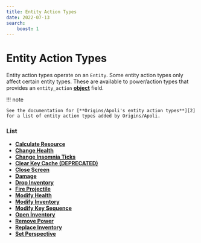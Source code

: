 ```yaml
---
title: Entity Action Types
date: 2022-07-13
search:
    boost: 1
---
```


#   Entity Action Types

Entity action types operate on an `Entity`. Some entity action types only affect certain entity types. These are available to power/action types that provides an `entity_action` [**object**][1] field.

!!! note

    See the documentation for [**Origins/Apoli's entity action types**][2] for a list of entity action types added by Origins/Apoli.


### List

* [**Calculate Resource**](entity_action_types/calculate_resource.md)
* [**Change Health**](entity_action_types/change_health.md)
* [**Change Insomnia Ticks**](entity_action_types/change_insomnia_ticks.md)
* [**Clear Key Cache (DEPRECATED)**](entity_action_types/clear_key_cache.md)
* [**Close Screen**](entity_action_types/close_screen.md)
* [**Damage**](entity_action_types/damage.md)
* [**Drop Inventory**](entity_action_types/drop_inventory.md)
* [**Fire Projectile**](entity_action_types/fire_projectile.md)
* [**Modify Health**](entity_action_types/modify_health.md)
* [**Modify Inventory**](entity_action_types/modify_inventory.md)
* [**Modify Key Sequence**](entity_action_types/modify_key_sequence.md)
* [**Open Inventory**](entity_action_types/open_inventory.md)
* [**Remove Power**](entity_action_types/remove_power.md)
* [**Replace Inventory**](entity_action_types/replace_inventory.md)
* [**Set Perspective**](entity_action_types/set_perspective.md)



[1]: https://origins.readthedocs.io/en/latest/types/data_types/object
[2]: https://origins.readthedocs.io/en/latest/types/entity_action_types
